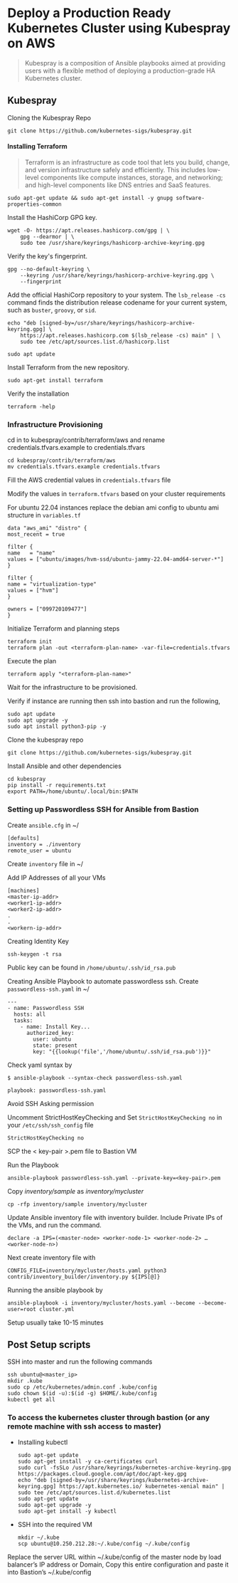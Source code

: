 # Deploy a Production Ready Kubernetes Cluster using Kubespray on AWS

> Kubespray is a composition of Ansible playbooks aimed at providing users with a flexible method of deploying a production-grade HA Kubernetes cluster.

## Kubespray

Cloning the Kubespray Repo

```shell
git clone https://github.com/kubernetes-sigs/kubespray.git
```

#### Installing Terraform

> Terraform is an infrastructure as code tool that lets you build, change, and version infrastructure safely and efficiently. This includes low-level components like compute instances, storage, and networking; and high-level components like DNS entries and SaaS features.

```shell
sudo apt-get update && sudo apt-get install -y gnupg software-properties-common
```

Install the HashiCorp GPG key.

```shell
wget -O- https://apt.releases.hashicorp.com/gpg | \
    gpg --dearmor | \
    sudo tee /usr/share/keyrings/hashicorp-archive-keyring.gpg
```

Verify the key's fingerprint.

```shell
gpg --no-default-keyring \
    --keyring /usr/share/keyrings/hashicorp-archive-keyring.gpg \
    --fingerprint
```

Add the official HashiCorp repository to your system. The `lsb_release -cs` command finds the distribution release codename for your current system, such as `buster`, `groovy`, or `sid`.

```shell
echo "deb [signed-by=/usr/share/keyrings/hashicorp-archive-keyring.gpg] \
    https://apt.releases.hashicorp.com $(lsb_release -cs) main" | \
    sudo tee /etc/apt/sources.list.d/hashicorp.list
```

```shell
sudo apt update
```

Install Terraform from the new repository.

```shell
sudo apt-get install terraform
```

Verify the installation

```shell
terraform -help
```

### Infrastructure Provisioning

cd in to kubespray/contrib/terraform/aws and rename credentials.tfvars.example to credentials.tfvars

```shell
cd kubespray/contrib/terraform/aws
mv credentials.tfvars.example credentials.tfvars
```

Fill the AWS credential values in `credentials.tfvars` file

Modify the values in `terraform.tfvars` based on your cluster requirements

For ubuntu 22.04 instances replace the debian ami config to ubuntu ami structure in `variables.tf`

```shell
data "aws_ami" "distro" {
most_recent = true

filter {
name   = "name"
values = ["ubuntu/images/hvm-ssd/ubuntu-jammy-22.04-amd64-server-*"]
}

filter {
name = "virtualization-type"
values = ["hvm"]
}

owners = ["099720109477"]
}
```

Initialize Terraform and planning steps

```shell
terraform init
terraform plan -out <terraform-plan-name> -var-file=credentials.tfvars
```

Execute the plan

```
terraform apply "<terraform-plan-name>"
```

Wait for the infrastructure to be provisioned.

Verify if instance are running then ssh into bastion and run the following,

```shell
sudo apt update
sudo apt upgrade -y
sudo apt install python3-pip -y
```

Clone the kubespray repo

```shell
git clone https://github.com/kubernetes-sigs/kubespray.git
```

Install Ansible and other dependencies

```shell
cd kubespray
pip install -r requirements.txt
export PATH=/home/ubuntu/.local/bin:$PATH
```

### Setting up Passwordless SSH for Ansible from Bastion

Create `ansible.cfg` in ~/

```shell
[defaults]
inventory = ./inventory
remote_user = ubuntu
```

Create `inventory` file in ~/

Add IP Addresses of all your VMs

```shell
[machines]
<master-ip-addr>
<worker1-ip-addr>
<worker2-ip-addr>
.
.
<workern-ip-addr>
```

Creating Identity Key

```shell
ssh-keygen -t rsa
```

Public key can be found in `/home/ubuntu/.ssh/id_rsa.pub`

Creating Ansible Playbook to automate passwordless ssh. Create `passwordless-ssh.yaml` in ~/

```shell
---
- name: Passwordless SSH
  hosts: all
  tasks:
    - name: Install Key...
      authorized_key:
        user: ubuntu
        state: present
        key: "{{lookup('file','/home/ubuntu/.ssh/id_rsa.pub')}}"
```

Check yaml syntax by

```shell
$ ansible-playbook --syntax-check passwordless-ssh.yaml

playbook: passwordless-ssh.yaml
```

Avoid SSH Asking permission

Uncomment StrictHostKeyChecking and Set `StrictHostKeyChecking no` in your `/etc/ssh/ssh_config` file

```shell
StrictHostKeyChecking no
```

SCP the < key-pair >.pem file to Bastion VM

Run the Playbook

```shell
ansible-playbook passwordless-ssh.yaml --private-key=<key-pair>.pem
```

Copy _inventory/sample_ as _inventory/mycluster_

```
cp -rfp inventory/sample inventory/mycluster
```

Update Ansible inventory file with inventory builder. Include Private IPs of the VMs, and run the command.

```
declare -a IPS=(<master-node> <worker-node-1> <worker-node-2> … <worker-node-n>)
```

Next create inventory file with

```
CONFIG_FILE=inventory/mycluster/hosts.yaml python3 contrib/inventory_builder/inventory.py ${IPS[@]}
```

Running the ansible playbook by

```
ansible-playbook -i inventory/mycluster/hosts.yaml --become --become-user=root cluster.yml
```

Setup usually take 10-15 minutes

## Post Setup scripts

SSH into master and run the following commands

```
ssh ubuntu@<master_ip>
mkdir .kube
sudo cp /etc/kubernetes/admin.conf .kube/config
sudo chown $(id -u):$(id -g) $HOME/.kube/config
kubectl get all
```

### To access the kubernetes cluster through bastion (or any remote machine with ssh access to master)

- Installing kubectl

  ```
  sudo apt-get update
  sudo apt-get install -y ca-certificates curl
  sudo curl -fsSLo /usr/share/keyrings/kubernetes-archive-keyring.gpg https://packages.cloud.google.com/apt/doc/apt-key.gpg
  echo "deb [signed-by=/usr/share/keyrings/kubernetes-archive-keyring.gpg] https://apt.kubernetes.io/ kubernetes-xenial main" | sudo tee /etc/apt/sources.list.d/kubernetes.list
  sudo apt-get update
  sudo apt-get upgrade -y
  sudo apt-get install -y kubectl
  ```

- SSH into the required VM
  ```
  mkdir ~/.kube
  scp ubuntu@10.250.212.28:~/.kube/config ~/.kube/config
  ```

Replace the server URL within ~/.kube/config of the master node by load balancer’s IP address or Domain, Copy this entire configuration and paste it into Bastion’s ~/.kube/config
